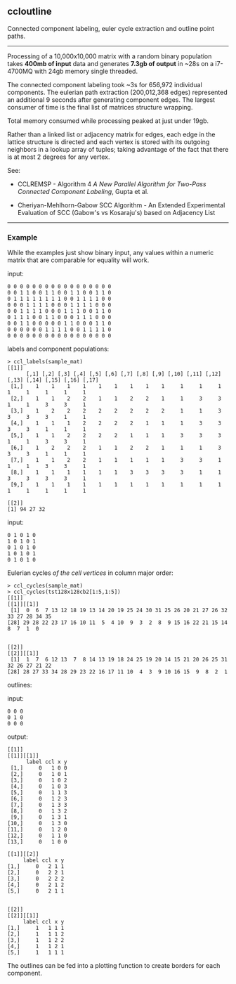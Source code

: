 ## ccloutline

Connected component labeling, euler cycle extraction and outline
point paths.

----

Processing of a 10,000x10,000 matrix with a random binary population
takes __400mb of input__ data and generates __7.3gb of output__ in
~28s on a i7-4700MQ with 24gb memory single threaded.

The connected component labeling took ~3s for 656,972 individual
components. The eulerian path extraction (200,012,368 edges) represented
an additional 9 seconds after generating component edges. The largest
consumer of time is the final list of matrices structure wrapping.

Total memory consumed while processing peaked at just under 19gb.

Rather than a linked list or adjacency matrix for edges, each edge
in the lattice structure is directed and each vertex is stored with
its outgoing neighbors in a lookup array of tuples; taking advantage
of the fact that there is at most 2 degrees for any vertex.

See:

- CCLREMSP - Algorithm 4 _A New Parallel Algorithm for Two-Pass Connected
Component Labeling_, Gupta et al.

- Cheriyan-Mehlhorn-Gabow SCC Algorithm - An Extended Experimental Evaluation of SCC (Gabow's vs Kosaraju's) based on Adjacency List
 
---------------------

### Example

While the examples just show binary input, any values within a numeric
matrix that are comparable for equality will work.

input:

~~~
0 0 0 0 0 0 0 0 0 0 0 0 0 0 0 0 0
0 0 1 1 0 0 1 1 0 0 1 1 0 0 1 1 0
0 1 1 1 1 1 1 1 1 0 0 1 1 1 1 0 0
0 0 0 1 1 1 1 0 0 0 1 1 1 1 0 0 0
0 0 1 1 1 1 0 0 0 1 1 1 0 0 1 1 0
0 1 1 1 0 0 1 1 0 0 0 1 1 1 0 0 0
0 0 1 1 0 0 0 0 0 1 1 0 0 0 1 1 0
0 0 0 0 0 0 1 1 1 1 0 0 1 1 1 1 0
0 0 0 0 0 0 0 0 0 0 0 0 0 0 0 0 0
~~~

labels and component populations:

~~~
> ccl_labels(sample_mat)
[[1]]
      [,1] [,2] [,3] [,4] [,5] [,6] [,7] [,8] [,9] [,10] [,11] [,12] [,13] [,14] [,15] [,16] [,17]
 [1,]    1    1    1    1    1    1    1    1    1     1     1     1     1     1     1     1     1
 [2,]    1    1    2    2    1    1    2    2    1     1     3     3     1     1     3     3     1
 [3,]    1    2    2    2    2    2    2    2    2     1     1     3     3     3     3     1     1
 [4,]    1    1    1    2    2    2    2    1    1     1     3     3     3     3     1     1     1
 [5,]    1    1    2    2    2    2    1    1    1     3     3     3     1     1     3     3     1
 [6,]    1    2    2    2    1    1    2    2    1     1     1     3     3     3     1     1     1
 [7,]    1    1    2    2    1    1    1    1    1     3     3     1     1     1     3     3     1
 [8,]    1    1    1    1    1    1    3    3    3     3     1     1     3     3     3     3     1
 [9,]    1    1    1    1    1    1    1    1    1     1     1     1     1     1     1     1     1

[[2]]
[1] 94 27 32
~~~

input:

~~~
0 1 0 1 0
1 0 1 0 1
0 1 0 1 0
1 0 1 0 1
0 1 0 1 0
~~~

Eulerian cycles _of the cell vertices_ in column major order:

~~~
> ccl_cycles(sample_mat)
> ccl_cycles(tst128x128cb2[1:5,1:5])
[[1]]
[[1]][[1]]
 [1]  0  6  7 13 12 18 19 13 14 20 19 25 24 30 31 25 26 20 21 27 26 32 33 27 28 34 35
[28] 29 28 22 23 17 16 10 11  5  4 10  9  3  2  8  9 15 16 22 21 15 14  8  7  1  0


[[2]]
[[2]][[1]]
 [1]  1  7  6 12 13  7  8 14 13 19 18 24 25 19 20 14 15 21 20 26 25 31 32 26 27 21 22
[28] 28 27 33 34 28 29 23 22 16 17 11 10  4  3  9 10 16 15  9  8  2  1
~~~

outlines:

input:

~~~
0 0 0
0 1 0
0 0 0
~~~

output:

~~~
[[1]]
[[1]][[1]]
      label ccl x y
 [1,]     0   1 0 0
 [2,]     0   1 0 1
 [3,]     0   1 0 2
 [4,]     0   1 0 3
 [5,]     0   1 1 3
 [6,]     0   1 2 3
 [7,]     0   1 3 3
 [8,]     0   1 3 2
 [9,]     0   1 3 1
[10,]     0   1 3 0
[11,]     0   1 2 0
[12,]     0   1 1 0
[13,]     0   1 0 0

[[1]][[2]]
     label ccl x y
[1,]     0   2 1 1
[2,]     0   2 2 1
[3,]     0   2 2 2
[4,]     0   2 1 2
[5,]     0   2 1 1


[[2]]
[[2]][[1]]
     label ccl x y
[1,]     1   1 1 1
[2,]     1   1 1 2
[3,]     1   1 2 2
[4,]     1   1 2 1
[5,]     1   1 1 1
~~~

The outlines can be fed into a plotting function to create borders
for each component.
